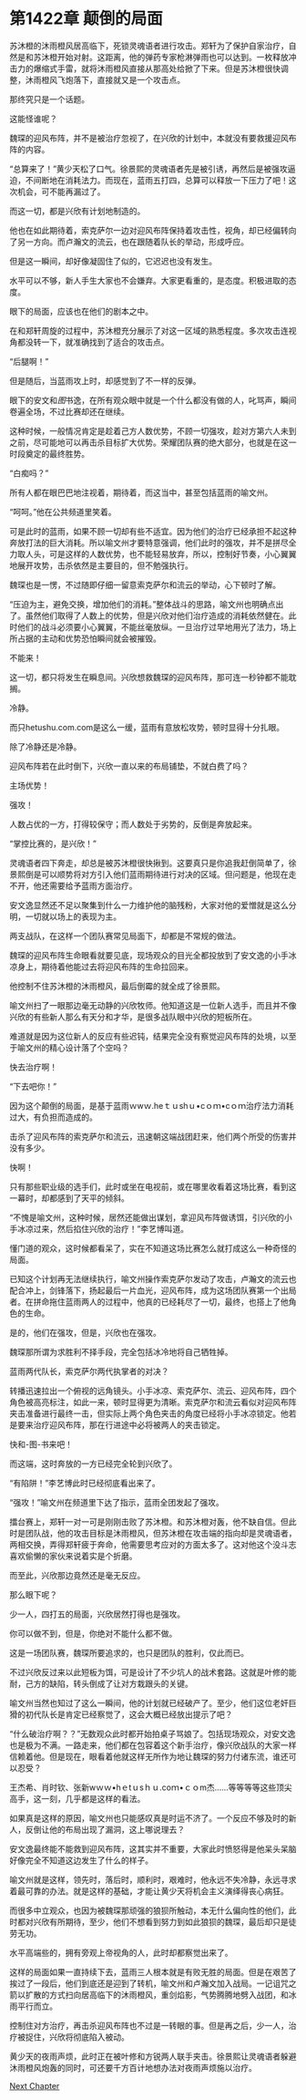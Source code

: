 # 第1422章 颠倒的局面

苏沐橙的沐雨橙风居高临下，死锁灵魂语者进行攻击。郑轩为了保护自家治疗，自然是和苏沐橙开始对射。这距离，他的弹药专家枪淋弹雨也可以达到。一枚释放冲击力的爆缩式手雷，就将沐雨橙风直接从那高处给掀了下来。但是苏沐橙很快调整，沐雨橙风飞炮落下，直接就又是一个攻击点。

那终究只是一个话题。

这能怪谁呢？

魏琛的迎风布阵，并不是被治疗忽视了，在兴欣的计划中，本就没有要救援迎风布阵的内容。

“总算来了！”黄少天松了口气。徐景熙的灵魂语者先是被引诱，再然后是被强攻逼迫，不间断地在消耗法力。而现在，蓝雨五打四，总算可以释放一下压力了吧！这次机会，可不能再漏过了。

而这一切，都是兴欣有计划地制造的。

他也在如此期待着，索克萨尔一边对迎风布阵保持着攻击性，视角，却已经偏转向了另一方向。而卢瀚文的流云，也在跟随着队长的举动，形成呼应。

但是这一瞬间，却好像凝固住了似的，它迟迟也没有发生。

水平可以不够，新人手生大家也不会嫌弃。大家更看重的，是态度。积极进取的态度。

眼下的局面，应该也在他们的剧本之中。

在和郑轩周旋的过程中，苏沐橙充分展示了对这一区域的熟悉程度。多次攻击连视角都没转一下，就准确找到了适合的攻击点。

“后腿啊！”

但是随后，当蓝雨攻上时，却感觉到了不一样的反弹。

眼下的安文和*图*书逸，在所有观众眼中就是一个什么都没有做的人，叱骂声，瞬间卷遍全场，不过比赛却还在继续。

这种时候，一般情况肯定是趁着己方人数优势，不顾一切强攻，趁对方第六人未到之前，尽可能地可以再击杀目标扩大优势。荣耀团队赛的绝大部分，也就是在这一时段奠定的最终胜势。

“白痴吗？”

所有人都在眼巴巴地注视着，期待着，而这当中，甚至包括蓝雨的喻文州。

“呵呵。”他在公共频道里笑着。

可是此时的蓝雨，如果不顾一切却有些不适宜。因为他们的治疗已经承担不起这种奔放打法的巨大消耗。所以喻文州才要特意强调，他们此时的强攻，并不是拼尽全力取人头，可是这样的人数优势，也不能轻易放弃，所以，控制好节奏，小心翼翼地展开攻势，击杀依然是主要目的，但不勉强执行。

魏琛也是一愣，不过随即仔细一留意索克萨尔和流云的举动，心下顿时了解。

“压迫为主，避免交换，增加他们的消耗。”整体战斗的思路，喻文州也明确点出了。虽然他们取得了人数上的优势，但是兴欣对他们治疗造成的消耗依然健在。此时他们的战斗必须要小心翼翼，不能丝毫放纵。一旦治疗过早地用光了法力，场上所占据的主动和优势恐怕瞬间就会被摧毁。

不能来！

这一切，都只将发生在瞬息间。兴欣想救魏琛的迎风布阵，那可连一秒钟都不能耽搁。

冷静。

而只hetushu.com.com是这么一缓，蓝雨有意放松攻势，顿时显得十分扎眼。

除了冷静还是冷静。

迎风布阵若在此时倒下，兴欣一直以来的布局铺垫，不就白费了吗？

主场优势！

强攻！

人数占优的一方，打得较保守；而人数处于劣势的，反倒是奔放起来。

“掌控比赛的，是兴欣！”

灵魂语者四下奔走，却总是被苏沐橙很快揪到。这要真只是你追我赶倒简单了，徐景熙倒是可以顺势将对方引入他们蓝雨期待进行对决的区域。但问题是，他现在走不开，他还需要给予蓝雨方面治疗。

安文逸显然还不足以聚集到什么一力维护他的脑残粉，大家对他的爱憎就是这么分明，一切就以场上的表现为主。

两支战队，在这样一个团队赛常见局面下，却都是不常规的做法。

魏琛的迎风布阵生命眼看就要见底，现场观众的目光全都投放到了安文逸的小手冰凉身上，期待着他能过去将迎风布阵的生命拉回来。

他控制不住苏沐橙的沐雨橙风，最后倒霉的就全成了徐景熙。

喻文州扫了一眼那边毫无动静的兴欣牧师。他知道这是一位新人选手，而且并不像兴欣的有些新人那么有天分和才华，是很多战队眼中兴欣的短板所在。

难道就是因为这位新人的反应有些迟钝，结果完全没有察觉迎风布阵的处境，以至于喻文州的精心设计落了个空吗？

快去治疗啊！

“下去吧你！”

因为这个颠倒的局面，是基于蓝雨ｗwｗ.heｔｕshｕ•cｏｍ•cｏｍ治疗法力消耗过大，有负担而造成的。

击杀了迎风布阵的索克萨尔和流云，迅速朝这端战团赶来，他们两个所受的伤害并没有多少。

快啊！

只有那些职业级的选手们，此时或坐在电视前，或在哪里收看着这场比赛，看到这一幕时，却都感到了天平的倾斜。

“不愧是喻文州，这种时候，居然还能做出谋划，拿迎风布阵做诱饵，引兴欣的小手冰凉过来，然后掐住兴欣的治疗！”李艺博叫道。

懂门道的观众，这时候都看呆了，实在不知道这场比赛怎么就打成这么一种奇怪的局面。

已知这个计划再无法继续执行，喻文州操作索克萨尔发动了攻击，卢瀚文的流云也配合冲上，剑锋落下，扬起最后一片血光，迎风布阵，成为这场团队赛第一个出局者。在拼命拖住蓝雨两人的过程中，他真的已经耗尽了一切，最终，也搭上了他角色的生命。

是的，他们在强攻，但是，兴欣也在强攻。

魏琛那所谓为求胜利不择手段，完全包括冰冷地将自己牺牲掉。

蓝雨两代队长，索克萨尔两代执掌者的对决？

转播迅速拉出一个俯视的远角镜头。小手冰凉、索克萨尔、流云、迎风布阵，四个角色被高亮标注，如此一来，顿时显得更为清晰。索克萨尔和流云看似对迎风布阵夹击准备进行最终一击，但实际上两个角色夹击的角度已经将小手冰凉锁定。他若是要来治疗迎风布阵，那在行进途中必将被两人的夹击锁定。

快和-图-书来吧！

而这端，这时奔放的一方已经完全轮到兴欣了。

“有陷阱！”李艺博此时已经彻底看出来了。

“强攻！”喻文州在频道里下达了指示，蓝雨全团发起了强攻。

擂台赛上，郑轩一对一可是刚刚击败了苏沐橙。和苏沐橙对轰，他不缺自信。但此时是团队战，他的攻击目标是沐雨橙风，但苏沐橙在攻击端的指向却是灵魂语者，两相交换，弄得郑轩疲于奔命，他需要思考应对的方面太多了。这对他这个没斗志喜欢偷懒的家伙来说着实是个折磨。

而至此，兴欣那边竟然还是毫无反应。

那么眼下呢？

少一人，四打五的局面，兴欣居然打得也是强攻。

你可以做不到，但是，你绝对不能什么都不做。

这是一场团队赛，魏琛所要追求的，也只是团队的胜利，仅此而已。

不过兴欣反过来以此短板为饵，可是设计了不少坑人的战术套路。这就是叶修的能耐，己方的缺陷，转头倒成了让对方栽跟头的关键。

喻文州当然也知过了这么一瞬间，他的计划就已经破产了。至少，他们这位老奸巨猾的初代队长是肯定已经察觉了，这会大概已经放出提示了吧？

“什么破治疗啊？？”无数观众此时都开始拍桌子骂娘了。包括现场观众，对安文逸也是极为不满。一路走来，他们都在包容着这个新手治疗，像兴欣战队的大家一样信赖着他。但是现在，眼看着他就这样无所作为地让魏琛的努力付诸东流，谁还可以忍受？

王杰希、肖时钦、张新wｗｗ•hｅtｕsｈｕ.coｍ•ｃｏm杰……等等等等这些顶尖高手，这一刻，几乎都是这样的看法。

如果真是这样的原因，喻文州也只能感叹真是时运不济了。一个反应不够及时的新人，反倒让他的布局出现了漏洞，这上哪说理去？

安文逸最终能不能救到迎风布阵，这其实并不重要，大家此时愤怒得是他呆头呆脑好像完全不知道这边发生了什么的样子。

喻文州就是这样，领先时，落后时，顺利时，艰难时，他永远不失冷静，永远寻求着最可靠的办法。就是这样的基础，才能让黄少天将机会主义演绎得丧心病狂。

而很多中立观众，也因为被魏琛那顽强的狼狈所触动，本无什么偏向性的他们，此时都对兴欣有所期待，至少，他们不想看到努力到如此狼狈的魏琛，最后却只是徒劳无功。

水平高端些的，拥有旁观上帝视角的人，此时却都察觉出来了。

这样的局面如果一直持续下去，蓝雨三人根本就是有败无胜的局面。但是在艰苦了挨过了一段后，他们到底还是迎到了转机，喻文州和卢瀚文加入战局。一记诅咒之箭以扩散的方式扫向居高临下的沐雨橙风，重剑焰影，气势腾腾地劈入战团，和冰雨平行而立。

控制住对方治疗，再击杀迎风布阵也不过是一转眼的事。但是再之后，少一人，治疗被捉住，兴欣将彻底陷入被动。

黄少天的夜雨声烦，此时正在被叶修和方锐两人联手夹击。徐景熙让灵魂语者躲避沐雨橙风炮轰的同时，可还要千方百计地想办法对夜雨声烦施以治疗。



[Next Chapter](%E7%AC%AC1423%E7%AB%A0%20%E5%85%91%E5%AD%90%E4%BA%89%E5%85%88.md)
